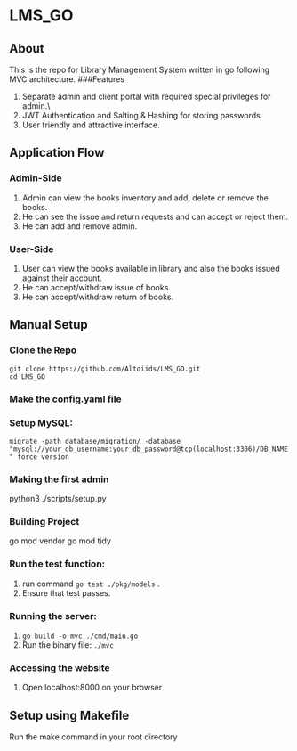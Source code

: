 # LMS_GO

## About 
This is the repo for Library Management System written in go following MVC architecture.
###Features
1. Separate admin and client portal with required special privileges for admin.\
2. JWT Authentication and Salting & Hashing for storing passwords.
3. User friendly and attractive interface.

## Application Flow
### Admin-Side
1. Admin can view the books inventory and add, delete or remove the books.
2. He can see the issue and return requests and can accept or reject them.
3. He can add and remove admin.

### User-Side
1. User can view the books available in library and also the books issued against their account.
2. He can accept/withdraw issue of books.
3. He can accept/withdraw return of books.

## Manual Setup

### Clone the Repo
```
git clone https://github.com/Altoiids/LMS_GO.git
cd LMS_GO
```
### Make the config.yaml file
### Setup MySQL:
 `migrate -path database/migration/ -database "mysql://your_db_username:your_db_password@tcp(localhost:3306)/DB_NAME" force version`

 ### Making the first admin
python3 ./scripts/setup.py

### Building Project
go mod vendor
go mod tidy

### Run the test function:
1. run command `go test ./pkg/models` .
2. Ensure that test passes.

### Running the server:
1. `go build -o mvc ./cmd/main.go`
2.  Run the binary file: `./mvc`

### Accessing the website
1. Open localhost:8000 on your browser
## Setup using Makefile
Run the make command in your root directory
